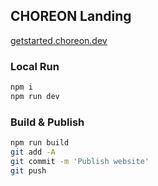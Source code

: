 ## CHOREON Landing
[getstarted.choreon.dev](https://getstarted.choreon.dev)

### Local Run

```bash
npm i
npm run dev
```

### Build & Publish

```bash
npm run build
git add -A
git commit -m 'Publish website'
git push
```
